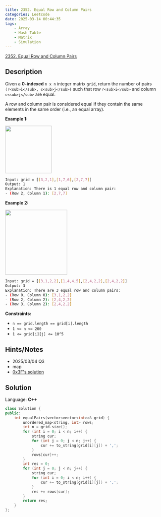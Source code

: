 ```yaml
---
title: 2352. Equal Row and Column Pairs
categories: Leetcode
date: 2025-03-14 00:44:35
tags:
    - Array
    - Hash Table
    - Matrix
    - Simulation
---
```


[2352. Equal Row and Column Pairs](https://leetcode.com/problems/equal-row-and-column-pairs/description/)

## Description

Given a **0-indexed**  `n x n` integer matrix `grid`, return the number of pairs `(r<sub>i</sub>, c<sub>j</sub>)` such that row `r<sub>i</sub>` and column `c<sub>j</sub>` are equal.

A row and column pair is considered equal if they contain the same elements in the same order (i.e., an equal array).

**Example 1:**

<img alt="" src="https://assets.leetcode.com/uploads/2022/06/01/ex1.jpg" style="width: 150px; height: 153px;">

```bash
Input: grid = [[3,2,1],[1,7,6],[2,7,7]]
Output: 1
Explanation: There is 1 equal row and column pair:
- (Row 2, Column 1): [2,7,7]
```

**Example 2:**

<img alt="" src="https://assets.leetcode.com/uploads/2022/06/01/ex2.jpg" style="width: 200px; height: 209px;">

```bash
Input: grid = [[3,1,2,2],[1,4,4,5],[2,4,2,2],[2,4,2,2]]
Output: 3
Explanation: There are 3 equal row and column pairs:
- (Row 0, Column 0): [3,1,2,2]
- (Row 2, Column 2): [2,4,2,2]
- (Row 3, Column 2): [2,4,2,2]
```

**Constraints:**

- `n == grid.length == grid[i].length`
- `1 <= n <= 200`
- `1 <= grid[i][j] <= 10^5`

## Hints/Notes

- 2025/03/04 Q3
- map
- [0x3F's solution](https://leetcode.com/problems/equal-row-and-column-pairs/editorial/)

## Solution

Language: **C++**

```C++
class Solution {
public:
    int equalPairs(vector<vector<int>>& grid) {
        unordered_map<string, int> rows;
        int n = grid.size();
        for (int i = 0; i < n; i++) {
            string cur;
            for (int j = 0; j < n; j++) {
                cur += to_string(grid[i][j]) + ',';
            }
            rows[cur]++;
        }
        int res = 0;
        for (int j = 0; j < n; j++) {
            string cur;
            for (int i = 0; i < n; i++) {
                cur += to_string(grid[i][j]) + ',';
            }
            res += rows[cur];
        }
        return res;
    }
};
```
